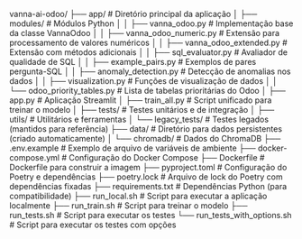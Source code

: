 vanna-ai-odoo/
├── app/                    # Diretório principal da aplicação
│   ├── modules/            # Módulos Python
│   │   ├── vanna_odoo.py             # Implementação base da classe VannaOdoo
│   │   ├── vanna_odoo_numeric.py     # Extensão para processamento de valores numéricos
│   │   ├── vanna_odoo_extended.py    # Extensão com métodos adicionais
│   │   ├── sql_evaluator.py          # Avaliador de qualidade de SQL
│   │   ├── example_pairs.py          # Exemplos de pares pergunta-SQL
│   │   ├── anomaly_detection.py      # Detecção de anomalias nos dados
│   │   ├── visualization.py          # Funções de visualização de dados
│   │   └── odoo_priority_tables.py   # Lista de tabelas prioritárias do Odoo
│   ├── app.py              # Aplicação Streamlit
│   ├── train_all.py        # Script unificado para treinar o modelo
│   ├── tests/              # Testes unitários e de integração
│   ├── utils/              # Utilitários e ferramentas
│   └── legacy_tests/       # Testes legados (mantidos para referência)
├── data/                   # Diretório para dados persistentes (criado automaticamente)
│   └── chromadb/           # Dados do ChromaDB
├── .env.example            # Exemplo de arquivo de variáveis de ambiente
├── docker-compose.yml      # Configuração do Docker Compose
├── Dockerfile              # Dockerfile para construir a imagem
├── pyproject.toml          # Configuração do Poetry e dependências
├── poetry.lock             # Arquivo de lock do Poetry com dependências fixadas
├── requirements.txt        # Dependências Python (para compatibilidade)
├── run_local.sh            # Script para executar a aplicação localmente
├── run_train.sh            # Script para treinar o modelo
├── run_tests.sh            # Script para executar os testes
└── run_tests_with_options.sh # Script para executar os testes com opções
